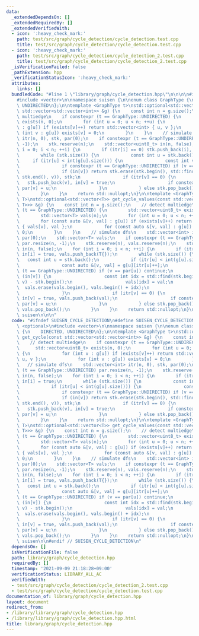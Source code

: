 ```yaml
---
data:
  _extendedDependsOn: []
  _extendedRequiredBy: []
  _extendedVerifiedWith:
  - icon: ':heavy_check_mark:'
    path: test/src/graph/cycle_detection/cycle_detection.test.cpp
    title: test/src/graph/cycle_detection/cycle_detection.test.cpp
  - icon: ':heavy_check_mark:'
    path: test/src/graph/cycle_detection/cycle_detection_2.test.cpp
    title: test/src/graph/cycle_detection/cycle_detection_2.test.cpp
  _isVerificationFailed: false
  _pathExtension: hpp
  _verificationStatusIcon: ':heavy_check_mark:'
  attributes:
    links: []
  bundledCode: "#line 1 \"library/graph/cycle_detection.hpp\"\n\n\n\n#include <optional>\n\
    #include <vector>\n\nnamespace suisen {\n\nenum class GraphType {\n    DIRECTED,\
    \ UNDIRECTED\n};\n\ntemplate <GraphType t>\nstd::optional<std::vector<int>> get_cycle(const\
    \ std::vector<std::vector<int>> &g) {\n    const int n = g.size();\n    // detect\
    \ multiedge\n    if constexpr (t == GraphType::UNDIRECTED) {\n        std::vector<uint8_t>\
    \ exists(n, 0);\n        for (int u = 0; u < n; ++u) {\n            for (int v\
    \ : g[u]) if (exists[v]++) return std::vector<int> { u, v };\n            for\
    \ (int v : g[u]) exists[v] = 0;\n        }\n    }\n    // simulate dfs\n    std::vector<int>\
    \ itr(n, 0), stk, par(0);\n    if constexpr (t == GraphType::UNDIRECTED) par.resize(n,\
    \ -1);\n    stk.reserve(n);\n    std::vector<uint8_t> in(n, false);\n    for (int\
    \ i = 0; i < n; ++i) {\n        if (itr[i] == 0) stk.push_back(i), in[i] = true;\n\
    \        while (stk.size()) {\n            const int u = stk.back();\n       \
    \     if (itr[u] < int(g[u].size())) {\n                const int v = g[u][itr[u]++];\n\
    \                if constexpr (t == GraphType::UNDIRECTED) if (v == par[u]) continue;\n\
    \                if (in[v]) return stk.erase(stk.begin(), std::find(stk.begin(),\
    \ stk.end(), v)), stk;\n                if (itr[v] == 0) {\n                 \
    \   stk.push_back(v), in[v] = true;\n                    if constexpr (t == GraphType::UNDIRECTED)\
    \ par[v] = u;\n                }\n            } else stk.pop_back(), in[u] = false;\n\
    \        }\n    }\n    return std::nullopt;\n}\n\ntemplate <GraphType t, typename\
    \ T>\nstd::optional<std::vector<T>> get_cycle_values(const std::vector<std::vector<std::pair<int,\
    \ T>>> &g) {\n    const int n = g.size();\n    // detect multiedge\n    if constexpr\
    \ (t == GraphType::UNDIRECTED) {\n        std::vector<uint8_t> exists(n, 0);\n\
    \        std::vector<T> vals(n);\n        for (int u = 0; u < n; ++u) {\n    \
    \        for (const auto &[v, val] : g[u]) if (exists[v]++) return std::vector<T>\
    \ { vals[v], val };\n            for (const auto &[v, val] : g[u]) exists[v] =\
    \ 0;\n        }\n    }\n    // simulate dfs\n    std::vector<int> itr(n, 0), stk,\
    \ par(0);\n    std::vector<T> vals;\n    if constexpr (t == GraphType::UNDIRECTED)\
    \ par.resize(n, -1);\n    stk.reserve(n), vals.reserve(n);\n    std::vector<uint8_t>\
    \ in(n, false);\n    for (int i = 0; i < n; ++i) {\n        if (itr[i] == 0) stk.push_back(i),\
    \ in[i] = true, vals.push_back(T{});\n        while (stk.size()) {\n         \
    \   const int u = stk.back();\n            if (itr[u] < int(g[u].size())) {\n\
    \                const auto &[v, val] = g[u][itr[u]++];\n                if constexpr\
    \ (t == GraphType::UNDIRECTED) if (v == par[u]) continue;\n                if\
    \ (in[v]) {\n                    const int idx = std::find(stk.begin(), stk.end(),\
    \ v) - stk.begin();\n                    vals[idx] = val;\n                  \
    \  vals.erase(vals.begin(), vals.begin() + idx);\n                    return vals;\n\
    \                }\n                if (itr[v] == 0) {\n                    stk.push_back(v),\
    \ in[v] = true, vals.push_back(val);\n                    if constexpr (t == GraphType::UNDIRECTED)\
    \ par[v] = u;\n                }\n            } else stk.pop_back(), in[u] = false,\
    \ vals.pop_back();\n        }\n    }\n    return std::nullopt;\n}\n\n} // namespace\
    \ suisen\n\n\n"
  code: "#ifndef SUISEN_CYCLE_DETECTION\n#define SUISEN_CYCLE_DETECTION\n\n#include\
    \ <optional>\n#include <vector>\n\nnamespace suisen {\n\nenum class GraphType\
    \ {\n    DIRECTED, UNDIRECTED\n};\n\ntemplate <GraphType t>\nstd::optional<std::vector<int>>\
    \ get_cycle(const std::vector<std::vector<int>> &g) {\n    const int n = g.size();\n\
    \    // detect multiedge\n    if constexpr (t == GraphType::UNDIRECTED) {\n  \
    \      std::vector<uint8_t> exists(n, 0);\n        for (int u = 0; u < n; ++u)\
    \ {\n            for (int v : g[u]) if (exists[v]++) return std::vector<int> {\
    \ u, v };\n            for (int v : g[u]) exists[v] = 0;\n        }\n    }\n \
    \   // simulate dfs\n    std::vector<int> itr(n, 0), stk, par(0);\n    if constexpr\
    \ (t == GraphType::UNDIRECTED) par.resize(n, -1);\n    stk.reserve(n);\n    std::vector<uint8_t>\
    \ in(n, false);\n    for (int i = 0; i < n; ++i) {\n        if (itr[i] == 0) stk.push_back(i),\
    \ in[i] = true;\n        while (stk.size()) {\n            const int u = stk.back();\n\
    \            if (itr[u] < int(g[u].size())) {\n                const int v = g[u][itr[u]++];\n\
    \                if constexpr (t == GraphType::UNDIRECTED) if (v == par[u]) continue;\n\
    \                if (in[v]) return stk.erase(stk.begin(), std::find(stk.begin(),\
    \ stk.end(), v)), stk;\n                if (itr[v] == 0) {\n                 \
    \   stk.push_back(v), in[v] = true;\n                    if constexpr (t == GraphType::UNDIRECTED)\
    \ par[v] = u;\n                }\n            } else stk.pop_back(), in[u] = false;\n\
    \        }\n    }\n    return std::nullopt;\n}\n\ntemplate <GraphType t, typename\
    \ T>\nstd::optional<std::vector<T>> get_cycle_values(const std::vector<std::vector<std::pair<int,\
    \ T>>> &g) {\n    const int n = g.size();\n    // detect multiedge\n    if constexpr\
    \ (t == GraphType::UNDIRECTED) {\n        std::vector<uint8_t> exists(n, 0);\n\
    \        std::vector<T> vals(n);\n        for (int u = 0; u < n; ++u) {\n    \
    \        for (const auto &[v, val] : g[u]) if (exists[v]++) return std::vector<T>\
    \ { vals[v], val };\n            for (const auto &[v, val] : g[u]) exists[v] =\
    \ 0;\n        }\n    }\n    // simulate dfs\n    std::vector<int> itr(n, 0), stk,\
    \ par(0);\n    std::vector<T> vals;\n    if constexpr (t == GraphType::UNDIRECTED)\
    \ par.resize(n, -1);\n    stk.reserve(n), vals.reserve(n);\n    std::vector<uint8_t>\
    \ in(n, false);\n    for (int i = 0; i < n; ++i) {\n        if (itr[i] == 0) stk.push_back(i),\
    \ in[i] = true, vals.push_back(T{});\n        while (stk.size()) {\n         \
    \   const int u = stk.back();\n            if (itr[u] < int(g[u].size())) {\n\
    \                const auto &[v, val] = g[u][itr[u]++];\n                if constexpr\
    \ (t == GraphType::UNDIRECTED) if (v == par[u]) continue;\n                if\
    \ (in[v]) {\n                    const int idx = std::find(stk.begin(), stk.end(),\
    \ v) - stk.begin();\n                    vals[idx] = val;\n                  \
    \  vals.erase(vals.begin(), vals.begin() + idx);\n                    return vals;\n\
    \                }\n                if (itr[v] == 0) {\n                    stk.push_back(v),\
    \ in[v] = true, vals.push_back(val);\n                    if constexpr (t == GraphType::UNDIRECTED)\
    \ par[v] = u;\n                }\n            } else stk.pop_back(), in[u] = false,\
    \ vals.pop_back();\n        }\n    }\n    return std::nullopt;\n}\n\n} // namespace\
    \ suisen\n\n#endif // SUISEN_CYCLE_DETECTION\n"
  dependsOn: []
  isVerificationFile: false
  path: library/graph/cycle_detection.hpp
  requiredBy: []
  timestamp: '2021-09-09 21:18:28+09:00'
  verificationStatus: LIBRARY_ALL_AC
  verifiedWith:
  - test/src/graph/cycle_detection/cycle_detection_2.test.cpp
  - test/src/graph/cycle_detection/cycle_detection.test.cpp
documentation_of: library/graph/cycle_detection.hpp
layout: document
redirect_from:
- /library/library/graph/cycle_detection.hpp
- /library/library/graph/cycle_detection.hpp.html
title: library/graph/cycle_detection.hpp
---
```

